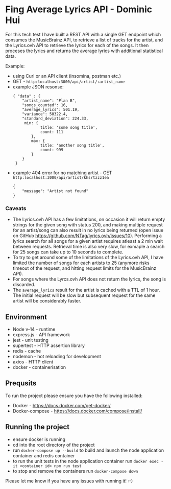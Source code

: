 # Fing Average Lyrics API - Dominic Hui

For this tech test I have built a REST API with a single GET endpoint which consumes the MusicBrainz API, to retrieve a list of tracks for the artist, and the Lyrics.ovh API to retrieve the lyrics for each of the songs. It then proceses the lyrics and returns the average lyrics with additional statistical data.

Example:
-  using Curl or an API client (insomina, postman etc.)
-  GET - `http:localhost:3000/api/artist/:artist_name`
-  example JSON resonse:
    ```
    { "data" : {
        "artist_name": "Plan B",
        "songs_counted": 16,
        "average_lyrics": 501.19,
        "variance": 50322.4,
        "standard_deviation": 224.33,
         min: { 
                title: 'some song title',
                count: 111
            },
            max: {
                title: 'another song title',
                count: 999
            }
        }
     } 
    ```
- example 404 error for no matching artist - GET `http:localhost:3000/api/artist/khsrtzzz1ea`
    ```
    {
        "message": "Artist not found"
    }
    ```
### Caveats
- The Lyrics.ovh API has a few limitations, on occasion it will return empty strings for the given song with status 200, and making multiple request for an artist/song can also result in no lyrics being returned (open issue on GitHub https://github.com/NTag/lyrics.ovh/issues/10). Performing a lyrics search for all songs for a given artist requires atleast a 2 min wait between requests. Retrieval time is also very slow, for exmaple a search for 25 songs can take up to 10 seconds to complete. 
- To try to get around some of the limitations of the Lyrics.ovh API, I have limited the number of songs for each artists to 25 (anymore risks timeout of the request, and hitting request limits for the MusicBrainz API).
- For songs where the Lyrcs.ovh API does not return the lyrics, the song is discarded.
- The `average_lyrics` result for the artist is cached with a TTL of 1 hour. The initial request will be slow but subsequent request for the same artist will be considerably faster.

## Environment
- Node v-14 - runtime
- express.js - API framework
- jest - unit testing
- supertest - HTTP assertion library
- redis - cache
- nodemon - hot reloading for development
- axios - HTTP client
- docker - containerisation

## Prequsits 
To run the project please ensure you have the following installed:
- Docker - https://docs.docker.com/get-docker/
- Docker-compose - https://docs.docker.com/compose/install/

## Running the project
- ensure docker is running
- cd into the root directory of the project
- run `docker-compose up --build` to build and launch the node application container and redis container
- to run the unit tests in the node application container run `docker exec -it <container id> npm run test`
- to stop and remove the containers run `docker-compose down`

Please let me know if you have any issues with running it! :-) 
